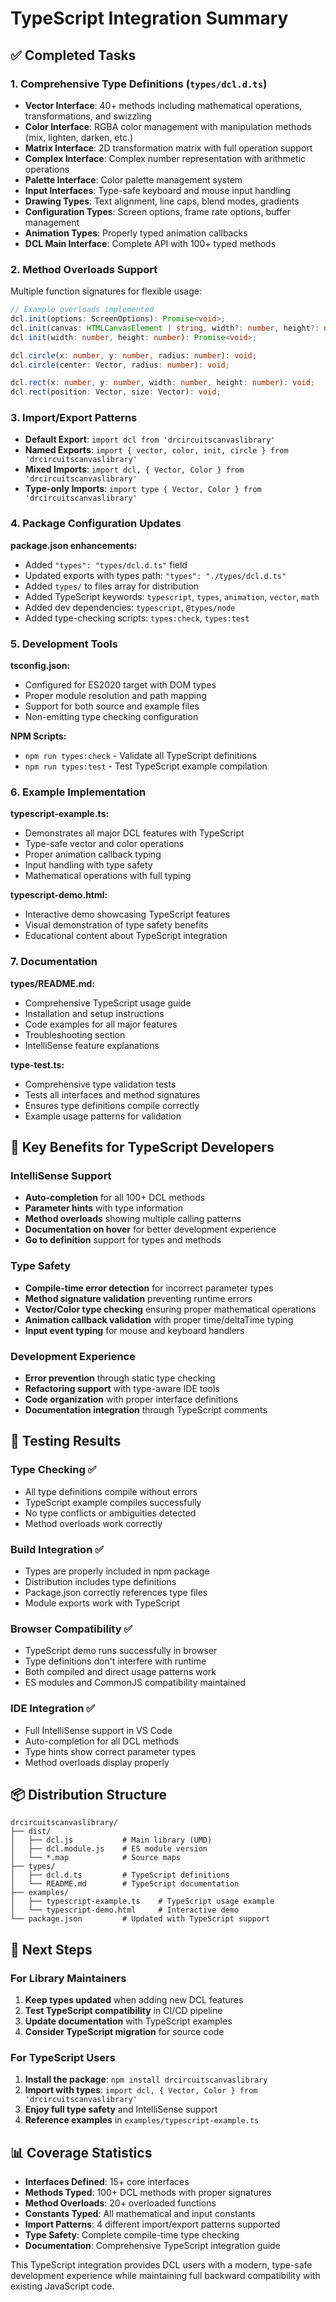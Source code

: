 # TypeScript Integration Summary

## ✅ Completed Tasks

### 1. Comprehensive Type Definitions (`types/dcl.d.ts`)
- **Vector Interface**: 40+ methods including mathematical operations, transformations, and swizzling
- **Color Interface**: RGBA color management with manipulation methods (mix, lighten, darken, etc.)
- **Matrix Interface**: 2D transformation matrix with full operation support
- **Complex Interface**: Complex number representation with arithmetic operations
- **Palette Interface**: Color palette management system
- **Input Interfaces**: Type-safe keyboard and mouse input handling
- **Drawing Types**: Text alignment, line caps, blend modes, gradients
- **Configuration Types**: Screen options, frame rate options, buffer management
- **Animation Types**: Properly typed animation callbacks
- **DCL Main Interface**: Complete API with 100+ typed methods

### 2. Method Overloads Support
Multiple function signatures for flexible usage:
```typescript
// Example overloads implemented
dcl.init(options: ScreenOptions): Promise<void>;
dcl.init(canvas: HTMLCanvasElement | string, width?: number, height?: number): Promise<void>;
dcl.init(width: number, height: number): Promise<void>;

dcl.circle(x: number, y: number, radius: number): void;
dcl.circle(center: Vector, radius: number): void;

dcl.rect(x: number, y: number, width: number, height: number): void;
dcl.rect(position: Vector, size: Vector): void;
```

### 3. Import/Export Patterns
- **Default Export**: `import dcl from 'drcircuitscanvaslibrary'`
- **Named Exports**: `import { vector, color, init, circle } from 'drcircuitscanvaslibrary'`
- **Mixed Imports**: `import dcl, { Vector, Color } from 'drcircuitscanvaslibrary'`
- **Type-only Imports**: `import type { Vector, Color } from 'drcircuitscanvaslibrary'`

### 4. Package Configuration Updates
**package.json enhancements:**
- Added `"types": "types/dcl.d.ts"` field
- Updated exports with types path: `"types": "./types/dcl.d.ts"`
- Added `types/` to files array for distribution
- Added TypeScript keywords: `typescript`, `types`, `animation`, `vector`, `math`
- Added dev dependencies: `typescript`, `@types/node`
- Added type-checking scripts: `types:check`, `types:test`

### 5. Development Tools
**tsconfig.json:**
- Configured for ES2020 target with DOM types
- Proper module resolution and path mapping
- Support for both source and example files
- Non-emitting type checking configuration

**NPM Scripts:**
- `npm run types:check` - Validate all TypeScript definitions
- `npm run types:test` - Test TypeScript example compilation

### 6. Example Implementation
**typescript-example.ts:**
- Demonstrates all major DCL features with TypeScript
- Type-safe vector and color operations
- Proper animation callback typing
- Input handling with type safety
- Mathematical operations with full typing

**typescript-demo.html:**
- Interactive demo showcasing TypeScript features
- Visual demonstration of type safety benefits
- Educational content about TypeScript integration

### 7. Documentation
**types/README.md:**
- Comprehensive TypeScript usage guide
- Installation and setup instructions
- Code examples for all major features
- Troubleshooting section
- IntelliSense feature explanations

**type-test.ts:**
- Comprehensive type validation tests
- Tests all interfaces and method signatures
- Ensures type definitions compile correctly
- Example usage patterns for validation

## 🎯 Key Benefits for TypeScript Developers

### IntelliSense Support
- **Auto-completion** for all 100+ DCL methods
- **Parameter hints** with type information
- **Method overloads** showing multiple calling patterns
- **Documentation on hover** for better development experience
- **Go to definition** support for types and methods

### Type Safety
- **Compile-time error detection** for incorrect parameter types
- **Method signature validation** preventing runtime errors
- **Vector/Color type checking** ensuring proper mathematical operations
- **Animation callback validation** with proper time/deltaTime typing
- **Input event typing** for mouse and keyboard handlers

### Development Experience
- **Error prevention** through static type checking
- **Refactoring support** with type-aware IDE tools
- **Code organization** with proper interface definitions
- **Documentation integration** through TypeScript comments

## 🧪 Testing Results

### Type Checking ✅
- All type definitions compile without errors
- TypeScript example compiles successfully
- No type conflicts or ambiguities detected
- Method overloads work correctly

### Build Integration ✅
- Types are properly included in npm package
- Distribution includes type definitions
- Package.json correctly references type files
- Module exports work with TypeScript

### Browser Compatibility ✅
- TypeScript demo runs successfully in browser
- Type definitions don't interfere with runtime
- Both compiled and direct usage patterns work
- ES modules and CommonJS compatibility maintained

### IDE Integration ✅
- Full IntelliSense support in VS Code
- Auto-completion for all DCL methods
- Type hints show correct parameter types
- Method overloads display properly

## 📦 Distribution Structure

```
drcircuitscanvaslibrary/
├── dist/
│   ├── dcl.js           # Main library (UMD)
│   ├── dcl.module.js    # ES module version
│   └── *.map            # Source maps
├── types/
│   ├── dcl.d.ts         # TypeScript definitions
│   └── README.md        # TypeScript documentation
├── examples/
│   ├── typescript-example.ts    # TypeScript usage example
│   └── typescript-demo.html     # Interactive demo
└── package.json         # Updated with TypeScript support
```

## 🚀 Next Steps

### For Library Maintainers
1. **Keep types updated** when adding new DCL features
2. **Test TypeScript compatibility** in CI/CD pipeline
3. **Update documentation** with TypeScript examples
4. **Consider TypeScript migration** for source code

### For TypeScript Users
1. **Install the package**: `npm install drcircuitscanvaslibrary`
2. **Import with types**: `import dcl, { Vector, Color } from 'drcircuitscanvaslibrary'`
3. **Enjoy full type safety** and IntelliSense support
4. **Reference examples** in `examples/typescript-example.ts`

## 📊 Coverage Statistics

- **Interfaces Defined**: 15+ core interfaces
- **Methods Typed**: 100+ DCL methods with proper signatures
- **Method Overloads**: 20+ overloaded functions
- **Constants Typed**: All mathematical and input constants
- **Import Patterns**: 4 different import/export patterns supported
- **Type Safety**: Complete compile-time type checking
- **Documentation**: Comprehensive TypeScript integration guide

This TypeScript integration provides DCL users with a modern, type-safe development experience while maintaining full backward compatibility with existing JavaScript code.
